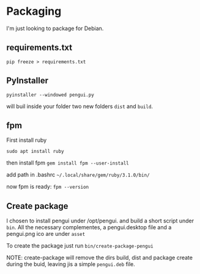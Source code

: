 # Packaging 

I'm just looking to package for Debian. 

## requirements.txt
`pip freeze > requirements.txt`

## PyInstaller

`pyinstaller --windowed pengui.py`

will buil inside your folder two new folders `dist` and `build`.

## fpm
First install ruby

`sudo apt install ruby`

then install fpm
`gem install fpm --user-install`

add path in .bashrc
`~/.local/share/gem/ruby/3.1.0/bin/`

now fpm is ready:
`fpm --version`

## Create package
I chosen to install pengui under /opt/pengui. and build a short script under `bin`. All the necessary complementes, a pengui.desktop file and a pengui.png ico are under `asset`

To create the package just run `bin/create-package-pengui`

NOTE: create-package will remove the dirs build, dist and package create during the buid, leaving jis a simple `pengui.deb` file.

